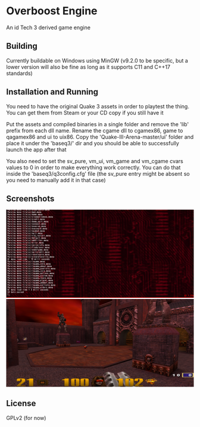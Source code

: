 # Overboost Engine

An id Tech 3 derived game engine

## Building

Currently buildable on Windows using MinGW (v9.2.0 to be specific, but a lower version will also be fine as long as it supports C11 and C++17 standards)

## Installation and Running

You need to have the original Quake 3 assets in order to playtest the thing. You can get them from Steam or your CD copy if you still have it

Put the assets and compiled binaries in a single folder and remove the 'lib' prefix from each dll name. Rename the cgame dll to cgamex86, game to qagamex86 and ui to uix86. Copy the 'Quake-III-Arena-master/ui' folder and place it under the 'baseq3/' dir and you should be able to successfully launch the app after that

You also need to set the sv_pure, vm_ui, vm_game and vm_cgame cvars values to 0 in order to make everything work correctly. You can do that inside the 'baseq3/q3config.cfg' file (the sv_pure entry might be absent so you need to manually add it in that case)

## Screenshots

![Console](docs/pics/overboost1.png)
![In-Game](docs/pics/overboost2.png)

## License

GPLv2 (for now)